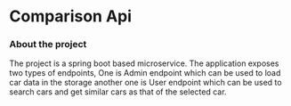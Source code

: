 # Comparison Api #

### About the project ###
The project is a spring boot based microservice. The application exposes two types of endpoints,
One is Admin endpoint which can be used to load car data in the storage
another one is User endpoint which can be used to search cars and get
similar cars as that of the selected car.




